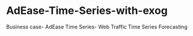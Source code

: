 # AdEase-Time-Series-with-exog
Business case- AdEase Time Series- Web Traffic Time Series Forecasting
